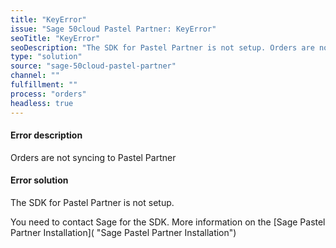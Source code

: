 ```yaml
---
title: "KeyError"
issue: "Sage 50cloud Pastel Partner: KeyError"
seoTitle: "KeyError"
seoDescription: "The SDK for Pastel Partner is not setup. Orders are not syncing to Pastel Partner"
type: "solution"
source: "sage-50cloud-pastel-partner"
channel: ""
fulfillment: ""
process: "orders"
headless: true
---
```


#### Error description
Orders are not syncing to Pastel Partner

#### Error solution
The SDK for Pastel Partner is not setup.

You need to contact Sage for the SDK. More information on the [Sage Pastel Partner Installation]( "Sage Pastel Partner Installation")